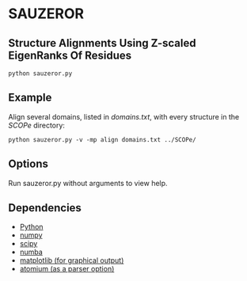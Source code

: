 # SAUZEROR

## Structure Alignments Using Z-scaled EigenRanks Of Residues

```
python sauzeror.py
```

## Example

Align several domains, listed in *domains.txt*, with every structure in the *SCOPe* directory:

```
python sauzeror.py -v -mp align domains.txt ../SCOPe/
```

## Options

Run sauzeror.py without arguments to view help.

## Dependencies

+ [Python](https://docs.python.org/3/)
+ [numpy](https://numpy.org/doc/stable/)
+ [scipy](https://docs.scipy.org/doc/scipy/reference/)
+ [numba](http://numba.pydata.org/)
+ [matplotlib (for graphical output)](https://matplotlib.org/3.2.1/index.html)
+ [atomium (as a parser option)](https://github.com/samirelanduk/atomium)
